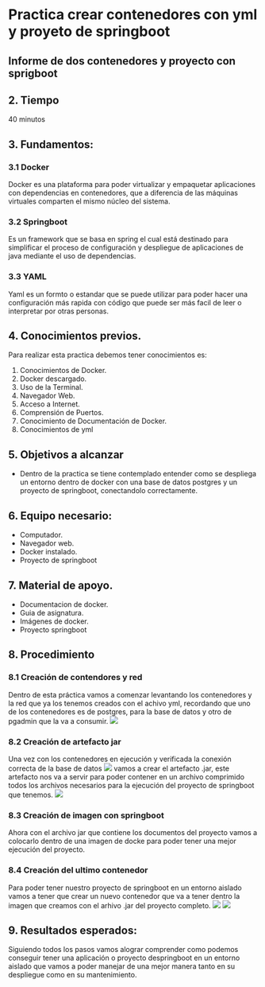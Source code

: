 # Practica crear contenedores con yml y proyeto de springboot
## Informe de dos contenedores y proyecto con sprigboot
## 2. Tiempo 
 40 minutos
## 3. Fundamentos:

 ### 3.1 Docker
 Docker es una plataforma para poder virtualizar y empaquetar aplicaciones con dependencias en contenedores, que a diferencia de las máquinas virtuales comparten el mismo núcleo del sistema.

 ### 3.2 Springboot
Es un framework que se basa en spring el cual está destinado para simplificar el proceso de configuración y despliegue de aplicaciones de java mediante el uso de dependencias.
 ### 3.3 YAML
 Yaml es un formto o estandar que se puede utilizar para poder hacer una configuración más rapida con código que puede ser más facil de leer o interpretar por otras personas.
## 4. Conocimientos previos.
   
Para realizar esta practica debemos tener conocimientos es:
1. Conocimientos de Docker.
2. Docker descargado.
3. Uso de la Terminal.
4. Navegador Web.
5. Acceso a Internet.
6. Comprensión de Puertos.
7. Conocimiento de Documentación de Docker.
8. Conocimientos de yml

## 5. Objetivos a alcanzar
   
- Dentro de la practica se tiene contemplado entender como se despliega un entorno dentro de docker con una base de datos postgres y un proyecto de springboot, conectandolo correctamente. 
## 6. Equipo necesario:
  
- Computador.
- Navegador web.
- Docker instalado.
- Proyecto de springboot

## 7. Material de apoyo.
   
- Documentacion de docker.
- Guia de asignatura.
- Imágenes de docker.
- Proyecto springboot
  
## 8. Procedimiento

 ### 8.1 Creación de contendores y red
 Dentro de esta práctica vamos a comenzar levantando los contenedores y la red que ya los tenemos creados con el achivo yml, recordando que uno de los contenedores es de postgres, para la base de datos y otro de pgadmin que la va a consumir.
    ![](/backend/picture1)
 ### 8.2 Creación de artefacto jar
 Una vez con los contenedores en ejecución y verificada la conexión correcta de la base de datos 
     ![](/backend/picture6)
 vamos a crear el artefacto .jar, este artefacto nos va a servir para poder contener en un archivo comprimido todos los archivos necesarios para la ejecución del proyecto de springboot que tenemos.
    ![](/backend/picture4)
 ### 8.3 Creación de imagen con springboot
 Ahora con el archivo jar que contiene los documentos del proyecto vamos a colocarlo dentro de una imagen de docke para poder tener una mejor ejecución del proyecto.
 ### 8.4 Creación del ultimo contenedor
 Para poder tener nuestro proyecto de springboot en un entorno aislado vamos a tener que crear un nuevo contenedor que va a tener dentro la imagen que creamos con el arhivo .jar del proyecto completo.
    ![](/backend/picture5)
    ![](/backend/picture7)
## 9. Resultados esperados:
 Siguiendo todos los pasos vamos alograr comprender como podemos conseguir tener una aplicación o proyecto despringboot en un entorno aislado que vamos a poder manejar de una mejor manera tanto en su despliegue como en su mantenimiento.
